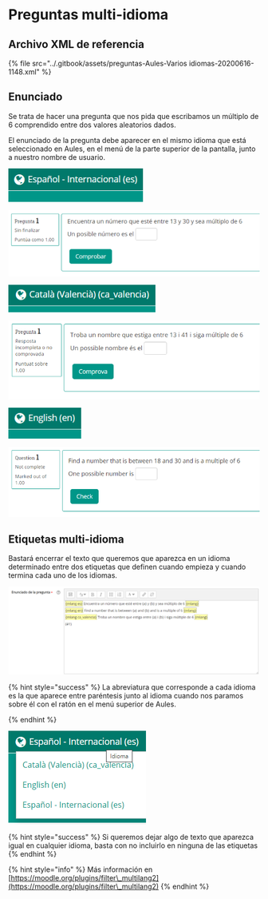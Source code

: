 # Preguntas multi-idioma

## Archivo XML de referencia

{% file src="../.gitbook/assets/preguntas-Aules-Varios idiomas-20200616-1148.xml" %}

## Enunciado

Se trata de hacer una pregunta que nos pida que escribamos un múltiplo de 6 comprendido entre dos valores aleatorios dados.

El enunciado de la pregunta debe aparecer en el mismo idioma que está seleccionado en Aules, en el menú de la parte superior de la pantalla, junto a nuestro nombre de usuario.

![](<../.gitbook/assets/image (70).png>)

![](<../.gitbook/assets/image (67).png>)

![](<../.gitbook/assets/image (3).png>)

![](<../.gitbook/assets/image (94).png>)

![](<../.gitbook/assets/image (1).png>)

![](<../.gitbook/assets/image (25).png>)

## Etiquetas multi-idioma

Bastará encerrar el texto que queremos que aparezca en un idioma determinado entre dos etiquetas que definen cuando empieza y cuando termina cada uno de los idiomas.

![](<../.gitbook/assets/image (29).png>)

{% hint style="success" %}
La abreviatura que corresponde a cada idioma es la que aparece entre paréntesis junto al idioma cuando nos paramos sobre él con el ratón en el menú superior de Aules.


{% endhint %}

![](<../.gitbook/assets/image (68).png>)

{% hint style="success" %}
Si queremos dejar algo de texto que aparezca igual en cualquier idioma, basta con no incluirlo en ninguna de las etiquetas
{% endhint %}

{% hint style="info" %}
Más información en [https://moodle.org/plugins/filter\_multilang2](https://moodle.org/plugins/filter\_multilang2)
{% endhint %}

